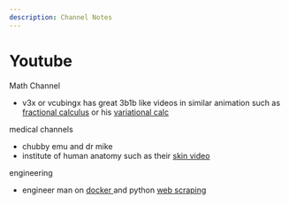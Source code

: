 ```yaml
---
description: Channel Notes
---
```


# Youtube

Math Channel 

* v3x or vcubingx has great 3b1b like videos in similar animation such as [fractional calculus](https://www.youtube.com/watch?v=A4sTAKN6yFA) or his [variational calc ](https://www.youtube.com/watch?v=8SwKD5_VL5o)



medical channels

* chubby emu and dr mike 
* institute of human anatomy such as their [skin video](https://www.youtube.com/watch?v=eCsrAbUP-10)



engineering 

* engineer man on [docker ](https://www.youtube.com/watch?v=6aBsjT5HoGY)and python [web scraping](https://www.youtube.com/watch?v=6aBsjT5HoGY)

